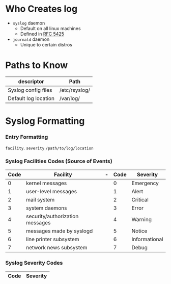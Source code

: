 # Who Creates log
- `syslog` daemon
  - Default on all linux machines
  - Defined in [RFC 5425](https://tools.ietf.org/html/rfc5424)
- `journald` daemon
  - Unique to certain distros

# Paths to Know
| descriptor | Path |
| ---------- | ---- |
| Syslog config files | /etc/rsyslog/ |
| Default log location | /var/log/ |


# Syslog Formatting

### Entry Formatting
`facility`. `severity` `/path/to/log/location`

### Syslog Facilities Codes (Source of Events)
| Code | Facility | - | Code | Severity |
| ---- | -------- | - | ---- | -------- |
| 0 | kernel messages | | 0 | Emergency |
| 1 | user-level messages | | 1 | Alert |
| 2 | mail system | | 2 | Critical |
| 3 | system daemons | | 3 | Error |
| 4 | security/authorization messages | | 4 | Warning |
| 5 | messages made by syslogd | | 5 | Notice |
| 6 | line printer subsystem | | 6 | Informational |
| 7 | network news subsystem | | 7 | Debug |

### Syslog Severity Codes

| Code | Severity |
| ---- | -------- |





